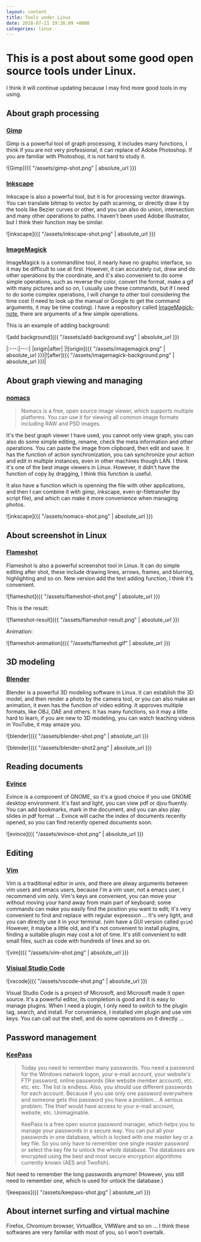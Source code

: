 ```yaml
---
layout: content
title: Tools under Linux
date: 2018-07-21 19:26:09 +0800
categories: linux
---
```


# This is a post about some good open source tools under Linux.

I think it will continue updating because I may find more good tools in my using.

## About graph processing
### [Gimp](https://www.gimp.org/)

Gimp is a powerful tool of graph processing, it includes many functions, I think if you are not very professional, it can replace of Adobe Photoshop. If you are familiar with Photoshop, it is not hard to study it.

![Gimp]({{ "/assets/gimp-shot.png" | absolute_url }})

### [Inkscape](https://inkscape.org/)

Inkscape is also a powerful tool, but it is for processing vector drawings. You can translate bitmap to vector by path scanning, or directly draw it by the tools like Bezier curves or other, and you can also do union, intersection and many other operations to paths. I haven't been used Adobe Illustrator, but I think their function may be similar.

![inkscape]({{ "/assets/inkscape-shot.png" | absolute_url }})

### [ImageMagick](https://www.ImageMagick.org/script/index.php)

ImageMagick is a commandline tool, it nearly have no graphic interface, so it may be difficult to use at first. However, it can accurately cut, draw and do other operations by the coordinate, and it's also convenient to do some simple operations, such as reverse the color, convert the format, make a gif with many pictures and so on, I usually use these commands, but if I need to do some complex operations, I will change to other tool considering the time cost (I need to look up the manual or Google to get the command arguments, it may be time costing). I have a repository called [ImageMagick-note](https://github.com/sirius1242/ImageMagick-note), there are arguments of a few simple operations.

This is an example of adding background:

![add background]({{ "/assets/add-background.svg" | absolute_url }})

|:---:|---:|
|origin|after|
|![origin]({{ "/assets/imagemagick.png" | absolute_url }})|![after]({{ "/assets/imagemagick-background.png" | absolute_url }})|

## About graph viewing and managing
### [nomacs](https://nomacs.org/)

> Nomacs is a free, open source image viewer, which supports multiple platforms. You can use it for viewing all common image formats including RAW and PSD images.

It's the best graph viewer I have used, you cannot only view graph, you can also do some simple editing, rename, check the meta information and other operations. You can paste the image from clipboard, then edit and save. It has the function of action synchronization, you can synchronize your action and edit in multiple instances, even in other machines though LAN. I think it's one of the best image viewers in Linux. However, it didn't have the function of copy by dragging, I think this function is useful.

It also have a function which is openning the file with other applications, and then I can combine it with gimp, inkscape, even qr-filetransfer (by script file), and which can make it more convenience when managing photos.

![inkscape]({{ "/assets/nomacs-shot.png" | absolute_url }})

## About screenshot in Linux

### [Flameshot](https://github.com/lupoDharkael/flameshot)

Flameshot is also a powerful screenshot tool in Linux. It can do simple editing after shot, these include drawing lines, arrows, frames, and blurring, highlighting and so on. New version add the text adding function, I think it's convenient.

![flameshot]({{ "/assets/flameshot-shot.png" | absolute_url }})

This is the result:

![flameshot-result]({{ "/assets/flameshot-result.png" | absolute_url }})

Animation:

![flameshot-animation]({{ "/assets/flameshot.gif" | absolute_url }})

## 3D modeling

### [Blender](https://www.blender.org/)

Blender is a powerful 3D modeling software in Linux. It can establish the 3D model, and then render a photo by the camera tool, or you can also make an animation, it even has the function of video editing. It approves multiple formats, like OBJ, DAE and others. It has many functions, so it may a little hard to learn, if you are new to 3D modeling, you can watch teaching videos in YouTube, it may amaze you.

![blender]({{ "/assets/blender-shot.png" | absolute_url }})

![blender]({{ "/assets/blender-shot2.png" | absolute_url }})

## Reading documents

### [Evince](https://wiki.gnome.org/Apps/Evince)

Evince is a component of GNOME, so it's a good choice if you use GNOME desktop environment. It's fast and light, you can view pdf or djvu fluently. You can add bookmarks, mark in the document, and you can also play slides in pdf format ... Evince will cache the index of documents recently opened, so you can find recently opened documents soon.

![evince]({{ "/assets/evince-shot.png" | absolute_url }})

## Editing

### [Vim](https://www.vim.org/)

Vim is a traditional editor in unix, and there are alway arguments between vim users and emacs users, because I'm a vim user, not a emacs user, I recommend vim only. Vim's keys are convenient, you can move your without moving your hand away from main part of keyboard; some commands can make you easily find the position you want to edit; it's very convenient to find and replace with regular expression ... It's very light, and you can directly use it in your terminal. (vim have a GUI version called `gvim`) However, it maybe a little old, and it's not convenient to install plugins, finding a suitable plugin may cost a lot of time. It's still convenient to edit small files, such as code with hundreds of lines and so on.

![vim]({{ "/assets/vim-shot.png" | absolute_url }})

### [Visiual Studio Code](https://code.visualstudio.com)

![vscode]({{ "/assets/vscode-shot.png" | absolute_url }})

Visual Studio Code is a project of Microsoft, and Microsoft made it open source. It's a powerful editor, its completion is good and it is easy to manage plugins. When I need a plugin, I only need to switch to the plugin tag, search, and install. For convenience, I installed vim plugin and use vim keys. You can call out the shell, and do some operations on it directly ...

## Password management

### [KeePass](https://keepass.info/)

> Today you need to remember many passwords. You need a password for the Windows network logon, your e-mail account, your website's FTP password, online passwords (like website member account), etc. etc. etc. The list is endless. Also, you should use different passwords for each account. Because if you use only one password everywhere and someone gets this password you have a problem... A serious problem. The thief would have access to your e-mail account, website, etc. Unimaginable.
> 
> KeePass is a free open source password manager, which helps you to manage your passwords in a secure way. You can put all your passwords in one database, which is locked with one master key or a key file. So you only have to remember one single master password or select the key file to unlock the whole database. The databases are encrypted using the best and most secure encryption algorithms currently known (AES and Twofish).

Not need to remember the long passwords anymore! (However, you still need to remember one, which is used for unlock the database.)

![keepass]({{ "/assets/keepass-shot.jpg" | absolute_url }})

## About internet surfing and virtual machine

Firefox, Chromium browser, VirtualBox, VMWare and so on ... I think these softwares are very familiar with most of you, so I won't overtalk.
